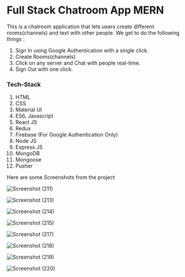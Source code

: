 # Full Stack Chatroom App MERN

This is a chatroom application that lets users create different rooms(channels) and text with other people.
We get to do the following things :
1. Sign In using Google Authentication with a single click.
2. Create Rooms(channels)
3. Click on any server and Chat with people real-time.
4. Sign Out with one click.

### Tech-Stack

1. HTML
2. CSS
3. Material UI
4. ES6, Javascript
5. React JS
6. Redux
7. Firebase (For Google Authentication Only)
8. Node JS
9. Express JS
10. MongoDB
11. Mongoose
12. Pusher

Here are some Screenshots from the project

![Screenshot (211)](https://user-images.githubusercontent.com/49202320/113199768-21c81b00-9285-11eb-85cc-488bc9f70e7a.png)

![Screenshot (213)](https://user-images.githubusercontent.com/49202320/113199774-2260b180-9285-11eb-86b5-a7212426f352.png)

![Screenshot (214)](https://user-images.githubusercontent.com/49202320/113199776-22f94800-9285-11eb-938f-4c5f89382899.png)

![Screenshot (215)](https://user-images.githubusercontent.com/49202320/113199778-2391de80-9285-11eb-8ed2-a3d5da07bfd6.png)

![Screenshot (217)](https://user-images.githubusercontent.com/49202320/113199779-2391de80-9285-11eb-8e2c-2fb0521a1fe5.png)

![Screenshot (218)](https://user-images.githubusercontent.com/49202320/113199781-242a7500-9285-11eb-9178-9ea5c7d3cdb0.png)

![Screenshot (219)](https://user-images.githubusercontent.com/49202320/113199783-24c30b80-9285-11eb-9e94-80163fc9c4bf.png)

![Screenshot (220)](https://user-images.githubusercontent.com/49202320/113199762-1ffe5780-9285-11eb-9eb5-ea00f2bcb3e8.png)
